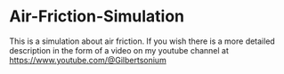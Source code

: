 # Air-Friction-Simulation
This is a simulation about air friction. If you wish there is a more detailed description in the form of a video on my youtube channel at https://www.youtube.com/@Gilbertsonium
